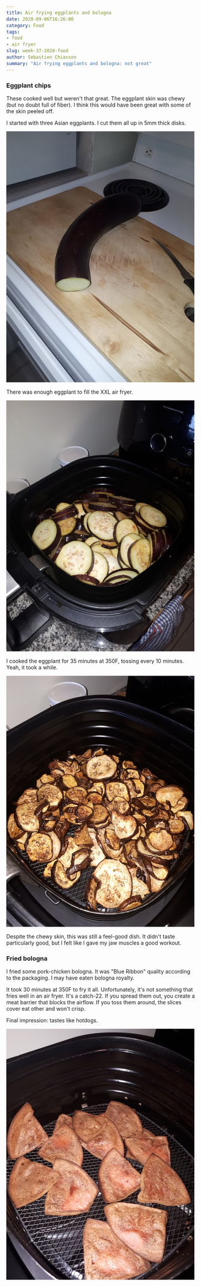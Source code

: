 ```yaml
---
title: Air frying eggplants and bologna
date: 2020-09-06T16:26:00
category: Food
tags:
- food
- air fryer
slug: week-37-2020-food
author: Sebastien Chiasson
summary: "Air frying eggplants and bologna: not great"
---
```


### Eggplant chips

These cooked well but weren't that great. The eggplant skin was chewy (but no doubt full of fiber). I think this would have been great with some of the skin peeled off.

I started with three Asian eggplants. I cut them all up in 5mm thick disks.

![Local eggplant](images/20200831_172629.jpg)

There was enough eggplant to fill the XXL air fryer.

![Raw eggplant chips](images/20200831_173115.jpg)

I cooked the eggplant for 35 minutes at 350F, tossing every 10 minutes. Yeah, it took a while.

![Eggplant chips](images/20200831_181057.jpg)

Despite the chewy skin, this was still a feel-good dish. It didn't taste particularly good, but I felt like I gave my jaw muscles a good workout.

### Fried bologna

I fried some pork-chicken bologna. It was "Blue Ribbon" quality according to the packaging. I may have eaten bologna royalty.

It took 30 minutes at 350F to fry it all. Unfortunately, it's not something that fries well in an air fryer. It's a catch-22. If you spread them out, you create a meat barrier that blocks the airflow. If you toss them around, the slices cover eat other and won't crisp.

Final impression: tastes like hotdogs.

![Bologna chips](images/20200902_190953.jpg)
